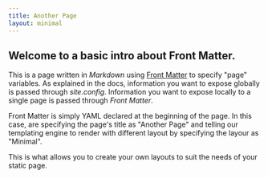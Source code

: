 ```yaml
---
title: Another Page
layout: minimal
---
```

## Welcome to a basic intro about Front Matter.

This is a page written in _Markdown_ using [Front Matter](www.frontmatter.org) to specify "page" variables.
As explained in the docs, information you want to expose globally is passed through *site.config*. Information you want to expose locally to a single page is passed through _Front Matter_. 

Front Matter is simply YAML declared at the beginning of the page.
In this case, are specifying the page's title as "Another Page" and telling our templating engine to render with different layout by specifying the layour as "Minimal".

This is what allows you to create your own layouts to suit the needs of your static page.